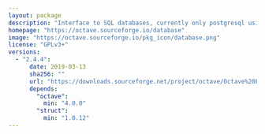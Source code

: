 ```yaml
---
layout: package
description: "Interface to SQL databases, currently only postgresql using libpq."
homepage: "https://octave.sourceforge.io/database"
image: "https://octave.sourceforge.io/pkg_icon/database.png"
license: "GPLv3+"
versions:
  - "2.4.4":
      date: 2019-03-13
      sha256: ""
      url: "https://downloads.sourceforge.net/project/octave/Octave%20Forge%20Packages/Individual%20Package%20Releases/database-2.4.4.tar.gz"
      depends:
        "octave":
          min: "4.0.0"
        "struct":
          min: "1.0.12"
---
```

